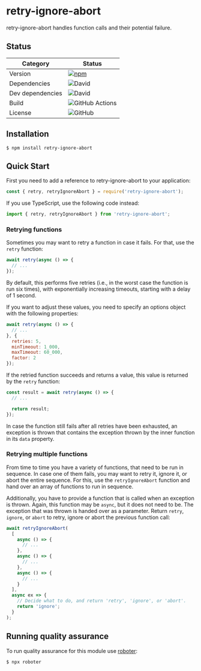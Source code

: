 # retry-ignore-abort

retry-ignore-abort handles function calls and their potential failure.

## Status

| Category         | Status                                                                                                          |
| ---------------- | --------------------------------------------------------------------------------------------------------------- |
| Version          | [![npm](https://img.shields.io/npm/v/retry-ignore-abort)](https://www.npmjs.com/package/retry-ignore-abort)     |
| Dependencies     | ![David](https://img.shields.io/david/thenativeweb/retry-ignore-abort)                                          |
| Dev dependencies | ![David](https://img.shields.io/david/dev/thenativeweb/retry-ignore-abort)                                      |
| Build            | ![GitHub Actions](https://github.com/thenativeweb/retry-ignore-abort/workflows/Release/badge.svg?branch=master) |
| License          | ![GitHub](https://img.shields.io/github/license/thenativeweb/retry-ignore-abort)                                |

## Installation

```shell
$ npm install retry-ignore-abort
```

## Quick Start

First you need to add a reference to retry-ignore-abort to your application:

```javascript
const { retry, retryIgnoreAbort } = require('retry-ignore-abort');
```

If you use TypeScript, use the following code instead:

```typescript
import { retry, retryIgnoreAbort } from 'retry-ignore-abort';
```

### Retrying functions

Sometimes you may want to retry a function in case it fails. For that, use the `retry` function:

```javascript
await retry(async () => {
  // ...
});
```

By default, this performs five retries (i.e., in the worst case the function is run six times), with exponentially increasing timeouts, starting with a delay of 1 second.

If you want to adjust these values, you need to specify an options object with the following properties:

```javascript
await retry(async () => {
  // ...
}, {
  retries: 5,
  minTimeout: 1_000,
  maxTimeout: 60_000,
  factor: 2
});
```

If the retried function succeeds and returns a value, this value is returned by the `retry` function:

```javascript
const result = await retry(async () => {
  // ...

  return result;
});
```

In case the function still fails after all retries have been exhausted, an exception is thrown that contains the exception thrown by the inner function in its `data` property.

### Retrying multiple functions

From time to time you have a variety of functions, that need to be run in sequence. In case one of them fails, you may want to retry it, ignore it, or abort the entire sequence. For this, use the `retryIgnoreAbort` function and hand over an array of functions to run in sequence.

Additionally, you have to provide a function that is called when an exception is thrown. Again, this function may be `async`, but it does not need to be. The exception that was thrown is handed over as a parameter. Return `retry`, `ignore`, or `abort` to retry, ignore or abort the previous function call:

```javascript
await retryIgnoreAbort(
  [
    async () => {
      // ...
    },
    async () => {
      // ...
    },
    async () => {
      // ...
    }
  ],
  async ex => {
    // Decide what to do, and return 'retry', 'ignore', or 'abort'.
    return 'ignore';
  }
);
```

## Running quality assurance

To run quality assurance for this module use [roboter](https://www.npmjs.com/package/roboter):

```shell
$ npx roboter
```
